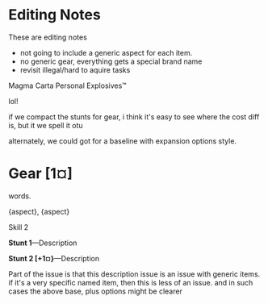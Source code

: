 # Editing Notes

These are editing notes
* not going to include a generic aspect for each item. 
* no generic gear, everything gets a special brand name
* revisit illegal/hard to aquire tasks

Magma Carta Personal Explosives™

lol!


if we compact the stunts for gear, i think it's easy to see where the cost diff is, but it we spell it otu 

alternately, we could got for a baseline with expansion options style. 

# Gear [1¤]

words.

{aspect}, {aspect}

Skill 2

**Stunt 1**​—Description

**Stunt 2 [+1¤}**​—Description


Part of the issue is that this description issue is an issue with generic items. 
if it's a very specific named item, then this is less of an issue. and in such cases the above base, plus options might be clearer